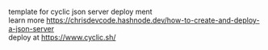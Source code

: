 template for cyclic json server deploy ment<br>
learn more https://chrisdevcode.hashnode.dev/how-to-create-and-deploy-a-json-server<br>
deploy at
https://www.cyclic.sh/
